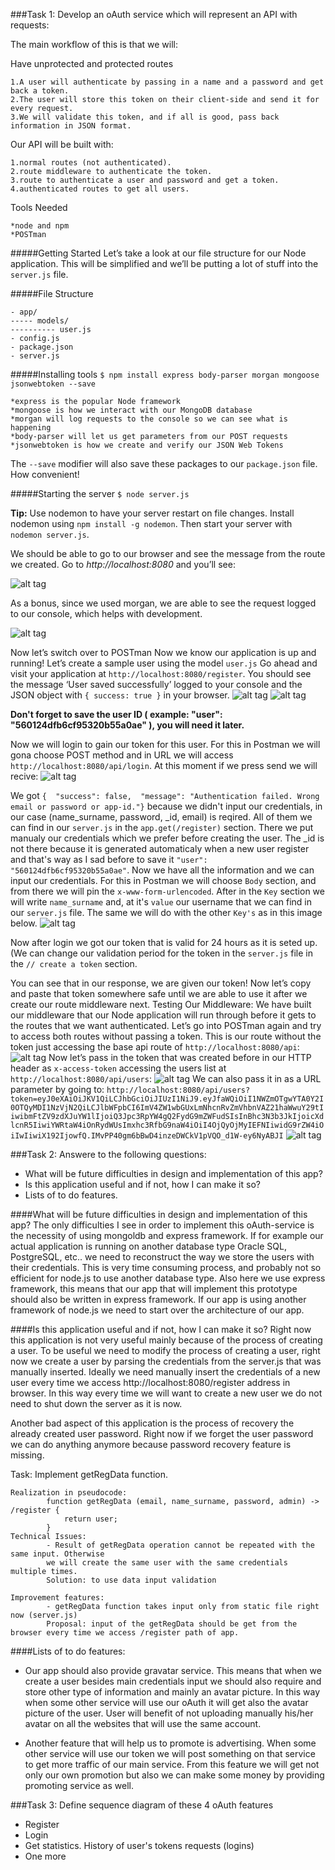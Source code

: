 ###Task 1: Develop an oAuth service which will represent an API with requests:

The main workflow of this is that we will:

Have unprotected and protected routes
```
1.A user will authenticate by passing in a name and a password and get back a token.
2.The user will store this token on their client-side and send it for every request.
3.We will validate this token, and if all is good, pass back information in JSON format.
```
Our API will be built with:
```
1.normal routes (not authenticated).
2.route middleware to authenticate the token.
3.route to authenticate a user and password and get a token.
4.authenticated routes to get all users.
```
Tools Needed
```
*node and npm
*POSTman
```
#####Getting Started
Let’s take a look at our file structure for our Node application. This will be simplified and we’ll be putting a lot of stuff into the `server.js` file.

#####File Structure
```
- app/
----- models/
---------- user.js
- config.js
- package.json
- server.js
```

#####Installing tools
`$ npm install express body-parser morgan mongoose jsonwebtoken --save`
```
*express is the popular Node framework
*mongoose is how we interact with our MongoDB database
*morgan will log requests to the console so we can see what is happening
*body-parser will let us get parameters from our POST requests
*jsonwebtoken is how we create and verify our JSON Web Tokens
```
The `--save` modifier will also save these packages to our `package.json` file. How convenient!

#####Starting the server
`$ node server.js`

**Tip:** Use nodemon to have your server restart on file changes. Install nodemon using `npm install -g nodemon`. Then start your server with `nodemon server.js`.

We should be able to go to our browser and see the message from the route we created. Go to *http://localhost:8080* and you’ll see:

![alt tag](https://github.com/CristianChris/oAuth-service-which-will-represent-an-API-with-requests/blob/master/Images/1.png "First image")

As a bonus, since we used morgan, we are able to see the request logged to our console, which helps with development.

![alt tag](https://github.com/CristianChris/oAuth-service-which-will-represent-an-API-with-requests/blob/master/Images/2.png "Second image")

Now let’s switch over to POSTman
Now we know our application is up and running! Let’s create a sample user using the model `user.js`
Go ahead and visit your application at `http://localhost:8080/register`. You should see the message ‘User saved successfully’ logged to your console and the JSON object with `{ success: true }` in your browser.
![alt tag](https://github.com/CristianChris/oAuth-service-which-will-represent-an-API-with-requests/blob/master/Images/4.png "Postman create user image")
![alt tag](https://github.com/CristianChris/oAuth-service-which-will-represent-an-API-with-requests/blob/master/Images/3.png "Terminal Create user image")

**Don't forget to save the user ID ( example: "user": "560124dfb6cf95320b55a0ae" ), you will need it later.**

Now we will login to gain our token for this user. For this in Postman we will gona choose POST method and in URL we will access `http://localhost:8080/api/login`. At this moment if we press send we will recive:
![alt tag](https://github.com/CristianChris/oAuth-service-which-will-represent-an-API-with-requests/blob/master/Images/5.png "Login user without credentials")

We got `{  "success": false,  "message": "Authentication failed. Wrong email or password or app-id."}` because we didn't input our credentials, in our case (name_surname, password, _id, email) is reqired. All of them we can find in our `server.js` in the `app.get(/register)` section. There we put manualy our credentials which we prefer before creating the user. The _id is not there because it is generated automaticaly when a new user register and that's way as I sad before to save it `"user": "560124dfb6cf95320b55a0ae"`.
Now we have all the information and we can input our credentials. For this in Postman we will choose `Body` section, and from there we will pin the `x-www-form-urlencoded`. After in the `Key` section we will write `name_surname` and, at it's `value` our username that we can find in our `server.js` file. The same we will do with the other `Key's` as in this image below.
![alt tag](https://github.com/CristianChris/oAuth-service-which-will-represent-an-API-with-requests/blob/master/Images/6.png "Login user with the correct credentials")

Now after login we got our token that is valid for 24 hours as it is seted up. (We can change our validation period for the token in the `server.js` file in the `// create a token` section.

You can see that in our response, we are given our token! Now let’s copy and paste that token somewhere safe until we are able to use it after we create our route middleware next.
Testing Our Middleware:
We have built our middleware that our Node application will run through before it gets to the routes that we want authenticated.
Let’s go into POSTman again and try to access both routes without passing a token.
This is our route without the token just accessing the base api route of `http://localhost:8080/api`:
![alt tag](https://github.com/CristianChris/oAuth-service-which-will-represent-an-API-with-requests/blob/master/Images/7.png "accesing api without token")
Now let’s pass in the token that was created before in our HTTP header as `x-access-token` accessing the users list at `http://localhost:8080/api/users`:
![alt tag](https://github.com/CristianChris/oAuth-service-which-will-represent-an-API-with-requests/blob/master/Images/8.png "accesing api with token")
We can also pass it in as a URL parameter by going to: `http://localhost:8080/api/users?token=eyJ0eXAiOiJKV1QiLCJhbGciOiJIUzI1NiJ9.eyJfaWQiOiI1NWZmOTgwYTA0Y2I0OTQyMDI1NzVjN2QiLCJlbWFpbCI6ImV4ZW1wbGUxLmNhcnRvZmVhbnVAZ21haWwuY29tIiwibmFtZV9zdXJuYW1lIjoiQ3Jpc3RpYW4gQ2FydG9mZWFudSIsInBhc3N3b3JkIjoicXdlcnR5IiwiYWRtaW4iOnRydWUsImxhc3RfbG9naW4iOiI4OjQyOjMyIEFNIiwidG9rZW4iOiIwIiwiX192IjowfQ.IMvPP40gm6bBwD4inzeDWCkV1pVQO_d1W-ey6NyABJI`
![alt tag](https://github.com/CristianChris/oAuth-service-which-will-represent-an-API-with-requests/blob/master/Images/9.png "accesing api with token from browser URL")

###Task 2: Answere to the following questions:
* What will be future difficulties in design and implementation of this app?
* Is this application useful and if not, how I can make it so?
* Lists of to do features.

####What will be future difficulties in design and implementation of this app?
The only difficulties I see in order to implement this oAuth-service is the necessity of using mongoldb and express framework. If for example our actual application is running on another database type Oracle SQL, PostgreSQL, etc.. we need to reconstruct the way we store the users with their credentials. This is very time consuming process, and probably not so efficient for node.js to use another database type.
Also here we use express framework, this means that our app that will implement this prototype should also be written in express framework. If our app is using another framework of node.js we need to start over the architecture of our app.

####Is this application useful and if not, how I can make it so?
Right now this application is not very useful mainly because of the process of creating a user.
To be useful we need to modify the process of creating a user, right now we create a user by parsing the credentials from the server.js that was manually inserted. Ideally we need manually insert the credentials of a new user every time we access http://localhost:8080/register address in browser.
In this way every time we will want to create a new user we do not need to shut down the server as it is now.

Another bad aspect of this application is the process of recovery the already created user password. Right now if we forget the user password we can do anything anymore because password recovery feature is missing.

Task: Implement getRegData function.
```
Realization in pseudocode:
        function getRegData (email, name_surname, password, admin) -> /register {
            return user;
        }
Technical Issues:
        - Result of getRegData operation cannot be repeated with the same input. Otherwise
        we will create the same user with the same credentials multiple times.
        Solution: to use data input validation

Improvement features:
        - getRegData function takes input only from static file right now (server.js)
        Proposal: input of the getRegData should be get from the browser every time we access /register path of app.
```
####Lists of to do features:

-  Our app should also provide gravatar service. This means that when we create a user besides main credentials input we should also require and store other type of information and mainly an avatar picture. In this way when some other service will use our oAuth it will get also the avatar picture of the user. User will benefit of not uploading manually his/her avatar on all the websites that will use the same  account.

-  Another feature that will help us to promote is advertising. When some other service will use our token we will post something on that service to get more traffic of our main service. From this feature we will get not only our own promotion but also we can make some money by providing promoting service as well.


###Task 3: Define sequence diagram of these 4 oAuth features
* Register
* Login
* Get statistics. History of user's tokens requests (logins)
* One more
